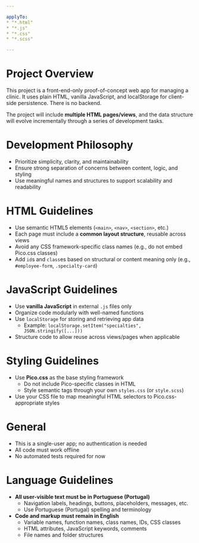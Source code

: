 ```yaml
---

applyTo:
* "*.html"
* "*.js"
* "*.css"
* "*.scss"

---
```


# Project Overview

This project is a front-end-only proof-of-concept web app for managing a clinic. It uses plain HTML, vanilla JavaScript, and localStorage for client-side persistence. There is no backend.

The project will include **multiple HTML pages/views**, and the data structure will evolve incrementally through a series of development tasks.

# Development Philosophy

* Prioritize simplicity, clarity, and maintainability
* Ensure strong separation of concerns between content, logic, and styling
* Use meaningful names and structures to support scalability and readability

# HTML Guidelines

* Use semantic HTML5 elements (`<main>`, `<nav>`, `<section>`, etc.)
* Each page must include a **common layout structure**, reusable across views
* Avoid any CSS framework-specific class names (e.g., do not embed Pico.css classes)
* Add `id`s and `class`es based on structural or content meaning only (e.g., `#employee-form`, `.specialty-card`)

# JavaScript Guidelines

* Use **vanilla JavaScript** in external `.js` files only
* Organize code modularly with well-named functions
* Use `localStorage` for storing and retrieving app data
  * Example: `localStorage.setItem("specialties", JSON.stringify([...]))`
* Structure code to allow reuse across views/pages when applicable

# Styling Guidelines

* Use **Pico.css** as the base styling framework
  * Do not include Pico-specific classes in HTML
  * Style semantic tags through your own `styles.css` (or `style.scss`)
* Use your CSS file to map meaningful HTML selectors to Pico.css-appropriate styles

# General

* This is a single-user app; no authentication is needed
* All code must work offline
* No automated tests required for now

# Language Guidelines

* **All user-visible text must be in Portuguese (Portugal)**
  * Navigation labels, headings, buttons, placeholders, messages, etc.
  * Use Portuguese (Portugal) spelling and terminology
* **Code and markup must remain in English**
  * Variable names, function names, class names, IDs, CSS classes
  * HTML attributes, JavaScript keywords, comments
  * File names and folder structures